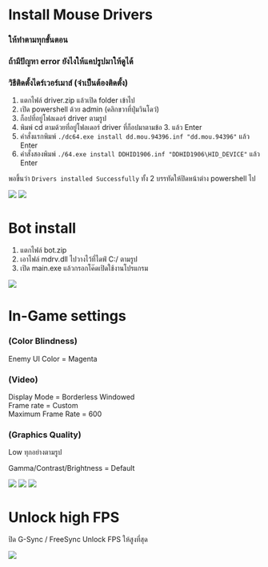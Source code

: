 # Install Mouse Drivers

### ให้ทำตามทุกขั้นตอน
### ถ้ามีปัญหา error ยังไงให้แคปรูปมาให้ดูได้


### วิธีติดตั้งไดร์เวอร์เมาส์ (จำเป็นต้องติดตั้ง)

1.  แตกไฟล์ driver.zip แล้วเปิด folder เข้าไป
2.  เปิด powershell ด้วย admin (คลิกขวาที่ปุ่มวินโดว์)
3.  ก็อปที่อยู่โฟลเดอร์ driver ตามรูป
4.  พิมพ์ cd ตามด้วยที่อยู่โฟลเดอร์ driver ที่ก็อปมาตามข้อ 3. แล้ว Enter
5.  คำสั่งแรกพิมพ์  ```./dc64.exe install dd.mou.94396.inf "dd.mou.94396"```      แล้ว Enter 
6.  คำสั่งสองพิมพ์  ```./64.exe install DDHID1906.inf "DDHID1906\HID_DEVICE"```   แล้ว Enter

พอขึ้นว่า ```Drivers installed Successfully```  ทั้ง 2 บรรทัดให้ปิดหน้าต่าง powershell ไป

![](https://i.imgur.com/nKLVp0B.png)
![](https://i.imgur.com/waYp3hS.png)

# Bot install

1. แตกไฟล์ bot.zip 
2. เอาไฟล์ mdrv.dll ไปวางไว้ที่ไดฟ์  C:/  ตามรูป
3. เปิด main.exe แล้วกรอกโค๊ดเปิดใช้งานโปรแกรม

![](https://i.imgur.com/zDkTUim.png)

# In-Game settings

### (Color Blindness) <br />
Enemy UI Color  =  Magenta

### (Video) <br />
Display Mode = Borderless Windowed <br />
Frame rate = Custom <br />
Maximum Frame Rate = 600

### (Graphics Quality) <br />
Low ทุกอย่างตามรูป

Gamma/Contrast/Brightness = Default

![](https://i.imgur.com/INbk0xj.png)
![](https://i.imgur.com/zkeczgN.png)
![](https://i.imgur.com/BC0bRWu.png)

# Unlock high FPS

ปิด G-Sync / FreeSync Unlock FPS ให้สูงที่สุด

![](https://i.imgur.com/OsqeQf1.png)


